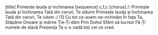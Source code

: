 [title] Primeste lauda și inchinarea
[sequence] c,1,c
[chorus]
/: Primește lauda și închinarea
Tată din ceruri, Te slăvim
Primește lauda și închinarea
Tată din ceruri, Te iubim :/
[1]
Cu tot ce-avem ne-nchinăm
În fața Ta, Stăpâne
Onoare și mărire Ție-Ți dăm
Prin Duhul Sfânt să lucrezi
Fă-Ți numele de slavă
Prezența Ta s-o vadă toți cei ce cred.


